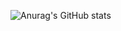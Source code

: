 ![Anurag's GitHub stats](https://github-readme-stats.vercel.app/api?username=PixirZcode&show_icons=true&theme=highcontrast)
